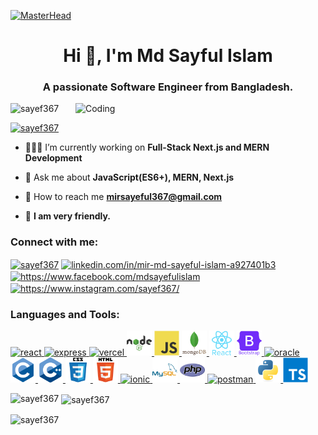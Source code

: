 [![MasterHead](https://gaper.io/wp-content/uploads/2022/02/mern-stack.webp)](https://github.com/sayef367)
<h1 align="center">Hi 👋, I'm Md Sayful Islam</h1>
<h3 align="center">A passionate Software Engineer from Bangladesh.</h3>
<img align="right" alt="Coding" width="400" src="https://miro.medium.com/max/1400/0*FGD6BUzzZs1VJLuY.gif">

<p align="left"> <img src="https://komarev.com/ghpvc/?username=sayef367&label=Profile%20views&color=0e75b6&style=flat" alt="sayef367" /> </p>

<p align="left"> <a href="https://twitter.com/sayef367" target="blank"><img src="https://img.shields.io/twitter/follow/sayef367?logo=twitter&style=for-the-badge" alt="sayef367" /></a> </p>

- 👨🏼‍💻 I’m currently working on **Full-Stack Next.js and MERN Development**

- 💬 Ask me about **JavaScript(ES6+), MERN, Next.js**

- 📧 How to reach me **mirsayeful367@gmail.com**

- 🤗 **I am very friendly.**

<h3 align="left">Connect with me:</h3>
<p align="left">
<a href="https://twitter.com/sayef367" target="blank"><img align="center" src="https://upload.wikimedia.org/wikipedia/commons/9/95/Twitter_new_X_logo.png" alt="sayef367" height="30" width="40" /></a>
<a href="https://linkedin.com/in/linkedin.com/in/mir-md-sayeful-islam-a927401b3" target="blank"><img align="center" src="https://raw.githubusercontent.com/rahuldkjain/github-profile-readme-generator/master/src/images/icons/Social/linked-in-alt.svg" alt="linkedin.com/in/mir-md-sayeful-islam-a927401b3" height="30" width="40" /></a>
<a href="https://fb.com/https://www.facebook.com/mdsayefulislam" target="blank"><img align="center" src="https://raw.githubusercontent.com/rahuldkjain/github-profile-readme-generator/master/src/images/icons/Social/facebook.svg" alt="https://www.facebook.com/mdsayefulislam" height="30" width="40" /></a>
<a href="https://instagram.com/https://www.instagram.com/sayef367/" target="blank"><img align="center" src="https://raw.githubusercontent.com/rahuldkjain/github-profile-readme-generator/master/src/images/icons/Social/instagram.svg" alt="https://www.instagram.com/sayef367/" height="30" width="40" /></a>
</p>

<h3 align="left">Languages and Tools:</h3>
<p align="left"> 
  <a href="https://nextjs.org/" target="_blank" rel="noreferrer"> 
    <img src="https://cdn.hashnode.com/res/hashnode/image/upload/v1632419998874/wB0Yx116w.png?auto=compress,format&format=webp" alt="react" width="40" height="40"/> 
  </a>
  <a href="https://next-auth.js.org/" target="_blank" rel="noreferrer"> 
    <img src="https://next-auth.js.org/img/logo/logo-sm.png" alt="express" width="40" height="40"/> 
  </a>
  <a href="https://vercel.com/" target="_blank" rel="noreferrer"> 
    <img src="https://logowik.com/content/uploads/images/vercel1868.jpg" alt="vercel" width="40" height="40"/> 
  </a>
  <a href="[https://nodejs.org](https://vercel.com/)" target="_blank" rel="noreferrer"> 
    <img src="https://raw.githubusercontent.com/devicons/devicon/master/icons/nodejs/nodejs-original-wordmark.svg" alt="nodejs" width="40" height="40"/> 
  </a> 
  <a href="https://developer.mozilla.org/en-US/docs/Web/JavaScript" target="_blank" rel="noreferrer"> 
    <img src="https://raw.githubusercontent.com/devicons/devicon/master/icons/javascript/javascript-original.svg" alt="javascript" width="40" height="40"/> 
  </a> 
  <a href="https://www.mongodb.com/" target="_blank" rel="noreferrer"> 
    <img src="https://raw.githubusercontent.com/devicons/devicon/master/icons/mongodb/mongodb-original-wordmark.svg" alt="mongodb" width="40" height="40"/> 
  </a> 
  <a href="https://reactjs.org/" target="_blank" rel="noreferrer"> 
    <img src="https://raw.githubusercontent.com/devicons/devicon/master/icons/react/react-original-wordmark.svg" alt="react" width="40" height="40"/> 
  </a> 
  <a href="https://getbootstrap.com" target="_blank" rel="noreferrer"> 
    <img src="https://raw.githubusercontent.com/devicons/devicon/master/icons/bootstrap/bootstrap-plain-wordmark.svg" alt="bootstrap" width="40" height="40"/>
  </a> 
  <a href="https://tailwindcss.com/" target="_blank" rel="noreferrer"> 
    <img src="https://upload.wikimedia.org/wikipedia/commons/thumb/d/d5/Tailwind_CSS_Logo.svg/320px-Tailwind_CSS_Logo.svg.png" alt="oracle" width="40" height="40"/> 
  </a> 
  <a href="https://www.cprogramming.com/" target="_blank" rel="noreferrer"> 
    <img src="https://raw.githubusercontent.com/devicons/devicon/master/icons/c/c-original.svg" alt="c" width="40" height="40"/> 
  </a> 
  <a href="https://www.w3schools.com/cpp/" target="_blank" rel="noreferrer"> 
    <img src="https://raw.githubusercontent.com/devicons/devicon/master/icons/cplusplus/cplusplus-original.svg" alt="cplusplus" width="40" height="40"/> 
  </a> 
  <a href="https://www.w3schools.com/css/" target="_blank" rel="noreferrer"> 
    <img src="https://raw.githubusercontent.com/devicons/devicon/master/icons/css3/css3-original-wordmark.svg" alt="css3" width="40" height="40"/> 
  </a>
  <a href="https://www.w3.org/html/" target="_blank" rel="noreferrer"> 
    <img src="https://raw.githubusercontent.com/devicons/devicon/master/icons/html5/html5-original-wordmark.svg" alt="html5" width="40" height="40"/> 
  </a> 
  <a href="https://ionicframework.com" target="_blank" rel="noreferrer"> 
    <img src="https://upload.wikimedia.org/wikipedia/commons/d/d1/Ionic_Logo.svg" alt="ionic" width="40" height="40"/> 
  </a> 
  <a href="https://www.mysql.com/" target="_blank" rel="noreferrer"> 
    <img src="https://raw.githubusercontent.com/devicons/devicon/master/icons/mysql/mysql-original-wordmark.svg" alt="mysql" width="40" height="40"/> 
  </a> 
  <a href="https://www.php.net" target="_blank" rel="noreferrer"> 
    <img src="https://raw.githubusercontent.com/devicons/devicon/master/icons/php/php-original.svg" alt="php" width="40" height="40"/> 
  </a> 
  <a href="https://postman.com" target="_blank" rel="noreferrer"> 
    <img src="https://www.vectorlogo.zone/logos/getpostman/getpostman-icon.svg" alt="postman" width="40" height="40"/> 
  </a> 
  <a href="https://www.python.org" target="_blank" rel="noreferrer"> 
    <img src="https://raw.githubusercontent.com/devicons/devicon/master/icons/python/python-original.svg" alt="python" width="40" height="40"/> 
  </a>
  <a href="https://www.typescriptlang.org/" target="_blank" rel="noreferrer"> 
    <img src="https://raw.githubusercontent.com/devicons/devicon/master/icons/typescript/typescript-original.svg" alt="typescript" width="40" height="40"/> 
  </a> 
</p>

<p><img align="left" src="https://github-readme-stats.vercel.app/api/top-langs?username=sayef367&show_icons=true&locale=en&layout=compact" alt="sayef367" /></p>

<p>&nbsp;<img align="center" src="https://github-readme-stats.vercel.app/api?username=sayef367&show_icons=true&locale=en" alt="sayef367" /></p>

<p><img align="center" src="https://github-readme-streak-stats.herokuapp.com/?user=sayef367&" alt="sayef367" /></p>
